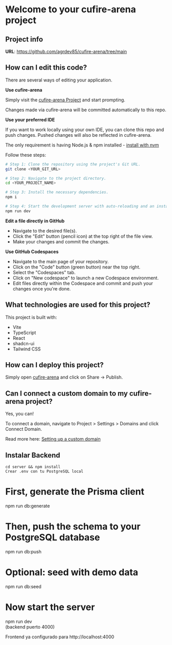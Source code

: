 # Welcome to your cufire-arena project

## Project info

**URL**: https://github.com/agrdev85/cufire-arena/tree/main

## How can I edit this code?

There are several ways of editing your application.

**Use cufire-arena**

Simply visit the [cufire-arena Project](https://github.com/agrdev85/cufire-arena/tree/main) and start prompting.

Changes made via cufire-arena will be committed automatically to this repo.

**Use your preferred IDE**

If you want to work locally using your own IDE, you can clone this repo and push changes. Pushed changes will also be reflected in cufire-arena.

The only requirement is having Node.js & npm installed - [install with nvm](https://github.com/nvm-sh/nvm#installing-and-updating)

Follow these steps:

```sh
# Step 1: Clone the repository using the project's Git URL.
git clone <YOUR_GIT_URL>

# Step 2: Navigate to the project directory.
cd <YOUR_PROJECT_NAME>

# Step 3: Install the necessary dependencies.
npm i

# Step 4: Start the development server with auto-reloading and an instant preview.
npm run dev
```

**Edit a file directly in GitHub**

- Navigate to the desired file(s).
- Click the "Edit" button (pencil icon) at the top right of the file view.
- Make your changes and commit the changes.

**Use GitHub Codespaces**

- Navigate to the main page of your repository.
- Click on the "Code" button (green button) near the top right.
- Select the "Codespaces" tab.
- Click on "New codespace" to launch a new Codespace environment.
- Edit files directly within the Codespace and commit and push your changes once you're done.

## What technologies are used for this project?

This project is built with:

- Vite
- TypeScript
- React
- shadcn-ui
- Tailwind CSS

## How can I deploy this project?

Simply open [cufire-arena](https://github.com/agrdev85/cufire-arena/tree/main) and click on Share -> Publish.

## Can I connect a custom domain to my cufire-arena project?

Yes, you can!

To connect a domain, navigate to Project > Settings > Domains and click Connect Domain.

Read more here: [Setting up a custom domain](https://docs.cufire-arena.dev/tips-tricks/custom-domain#step-by-step-guide)


## Instalar Backend
    cd server && npm install
    Crear .env con tu PostgreSQL local

# First, generate the Prisma client
npm run db:generate

# Then, push the schema to your PostgreSQL database
npm run db:push

# Optional: seed with demo data
npm run db:seed

# Now start the server
npm run dev  
(backend puerto 4000)

Frontend ya configurado para http://localhost:4000
